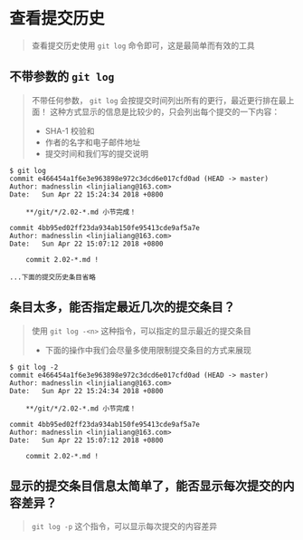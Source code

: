# 查看提交历史
> 查看提交历史使用 `git log` 命令即可，这是最简单而有效的工具

## 不带参数的 `git log`
> 不带任何参数， `git log` 会按提交时间列出所有的更行，最近更行排在最上面！
> 这种方式显示的信息是比较少的，只会列出每个提交的一下内容：
> - SHA-1 校验和
> - 作者的名字和电子邮件地址
> - 提交时间和我们写的提交说明

```shell
$ git log
commit e466454a1f6e3e963898e972c3dcd6e017cfd0ad (HEAD -> master)
Author: madnesslin <linjialiang@163.com>
Date:   Sun Apr 22 15:24:34 2018 +0800

    **/git/*/2.02-*.md 小节完成！

commit 4bb95ed02ff23da934ab150fe95413cde9af5a7e
Author: madnesslin <linjialiang@163.com>
Date:   Sun Apr 22 15:07:12 2018 +0800

    commit 2.02-*.md !

...下面的提交历史条目省略
```

## 条目太多，能否指定最近几次的提交条目？
> 使用 `git log -<n>` 这种指令，可以指定的显示最近的提交条目
> - 下面的操作中我们会尽量多使用限制提交条目的方式来展现

```shell
$ git log -2
commit e466454a1f6e3e963898e972c3dcd6e017cfd0ad (HEAD -> master)
Author: madnesslin <linjialiang@163.com>
Date:   Sun Apr 22 15:24:34 2018 +0800

    **/git/*/2.02-*.md 小节完成！

commit 4bb95ed02ff23da934ab150fe95413cde9af5a7e
Author: madnesslin <linjialiang@163.com>
Date:   Sun Apr 22 15:07:12 2018 +0800

    commit 2.02-*.md !
```

## 显示的提交条目信息太简单了，能否显示每次提交的内容差异？
> `git log -p` 这个指令，可以显示每次提交的内容差异

```shell

```
